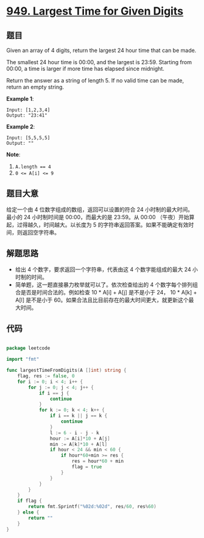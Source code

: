 # [949. Largest Time for Given Digits](https://leetcode.com/problems/largest-time-for-given-digits/)


## 题目

Given an array of 4 digits, return the largest 24 hour time that can be made.

The smallest 24 hour time is 00:00, and the largest is 23:59. Starting from 00:00, a time is larger if more time has elapsed since midnight.

Return the answer as a string of length 5. If no valid time can be made, return an empty string.

**Example 1**:

```
Input: [1,2,3,4]
Output: "23:41"
```

**Example 2**:

```
Input: [5,5,5,5]
Output: ""
```

**Note**:

1. `A.length == 4`
2. `0 <= A[i] <= 9`

## 题目大意

给定一个由 4 位数字组成的数组，返回可以设置的符合 24 小时制的最大时间。最小的 24 小时制时间是 00:00，而最大的是 23:59。从 00:00 （午夜）开始算起，过得越久，时间越大。以长度为 5 的字符串返回答案。如果不能确定有效时间，则返回空字符串。

## 解题思路

- 给出 4 个数字，要求返回一个字符串，代表由这 4 个数字能组成的最大 24 小时制的时间。
- 简单题，这一题直接暴力枚举就可以了。依次检查给出的 4 个数字每个排列组合是否是时间合法的。例如检查 10 * A[i] + A[j] 是不是小于 24， 10 * A[k] + A[l] 是不是小于 60。如果合法且比目前存在的最大时间更大，就更新这个最大时间。

## 代码

```go

package leetcode

import "fmt"

func largestTimeFromDigits(A []int) string {
    flag, res := false, 0
    for i := 0; i < 4; i++ {
        for j := 0; j < 4; j++ {
            if i == j {
                continue
            }
            for k := 0; k < 4; k++ {
                if i == k || j == k {
                    continue
                }
                l := 6 - i - j - k
                hour := A[i]*10 + A[j]
                min := A[k]*10 + A[l]
                if hour < 24 && min < 60 {
                    if hour*60+min >= res {
                        res = hour*60 + min
                        flag = true
                    }
                }
            }
        }
    }
    if flag {
        return fmt.Sprintf("%02d:%02d", res/60, res%60)
    } else {
        return ""
    }
}

```